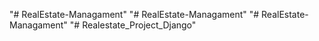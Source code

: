 "# RealEstate-Managament" 
"# RealEstate-Managament" 
"# RealEstate-Managament" 
"# Realestate_Project_Django" 
